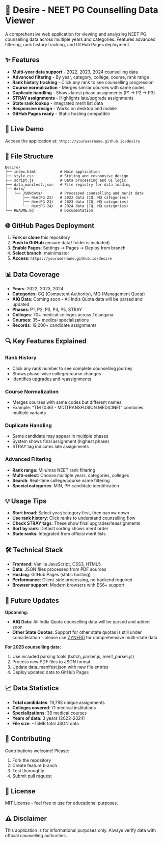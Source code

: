 # 🎯 Desire - NEET PG Counselling Data Viewer

A comprehensive web application for viewing and analyzing NEET PG counselling data across multiple years and categories. Features advanced filtering, rank history tracking, and GitHub Pages deployment.

## ✨ Features

- **Multi-year data support** - 2022, 2023, 2024 counselling data
- **Advanced filtering** - By year, category, college, course, rank range
- **Rank history tracking** - Click any rank to see counselling progression
- **Course normalization** - Merges similar courses with same codes
- **Duplicate handling** - Shows latest phase assignments (P1 → P2 → P3)
- **STRAY assignments** - Highlights late/upgrade assignments
- **State rank lookup** - Integrated merit list data
- **Responsive design** - Works on desktop and mobile
- **GitHub Pages ready** - Static hosting compatible

## 🚀 Live Demo

Access the application at: `https://yourusername.github.io/desire`

## 📁 File Structure

```
Desire/
├── index.html           # Main application
├── style.css            # Styling and responsive design
├── script.js            # Data processing and UI logic
├── data_manifest.json   # File registry for data loading
├── data/
│   └── JSONdata/        # Processed counselling and merit data
│       ├── NeetPG 22/   # 2022 data (CQ, MQ categories)
│       ├── NeetPG 23/   # 2023 data (CQ, MQ categories)
│       └── NeetPG 24/   # 2024 data (CQ, MQ categories)
└── README.md            # Documentation
```

## 🌐 GitHub Pages Deployment

1. **Fork or clone** this repository
2. **Push to GitHub** (ensure data/ folder is included)
3. **Enable Pages**: Settings → Pages → Deploy from branch
4. **Select branch**: main/master
5. **Access**: `https://yourusername.github.io/desire`

## 📊 Data Coverage

- **Years**: 2022, 2023, 2024
- **Categories**: CQ (Competent Authority), MQ (Management Quota)
- **AIQ Data**: Coming soon - All India Quota data will be parsed and updated
- **Phases**: P1, P2, P3, P4, P5, STRAY
- **Colleges**: 70+ medical colleges across Telangana
- **Courses**: 35+ medical specializations
- **Records**: 19,000+ candidate assignments

## 🔍 Key Features Explained

### Rank History
- Click any rank number to see complete counselling journey
- Shows phase-wise college/course changes
- Identifies upgrades and reassignments

### Course Normalization
- Merges courses with same codes but different names
- Example: "TM (036) - MD(TRANSFUSION MEDICINE)" combines multiple variants

### Duplicate Handling
- Same candidate may appear in multiple phases
- System shows final assignment (highest phase)
- STRAY tag indicates late assignments

### Advanced Filtering
- **Rank range**: Min/max NEET rank filtering
- **Multi-select**: Choose multiple years, categories, colleges
- **Search**: Real-time college/course name filtering
- **Special categories**: MIN, PH candidate identification

## 💡 Usage Tips

- **Start broad**: Select year/category first, then narrow down
- **Use rank history**: Click ranks to understand counselling flow
- **Check STRAY tags**: These show final upgrades/reassignments
- **Sort by rank**: Default sorting shows merit order
- **State ranks**: Integrated from official merit lists

## 🛠️ Technical Stack

- **Frontend**: Vanilla JavaScript, CSS3, HTML5
- **Data**: JSON files processed from PDF sources
- **Hosting**: GitHub Pages (static hosting)
- **Performance**: Client-side processing, no backend required
- **Browser support**: Modern browsers with ES6+ support

## 🔄 Future Updates

**Upcoming:**
- **AIQ Data**: All India Quota counselling data will be parsed and added soon
- **Other State Quotas**: Support for other state quotas is still under consideration - please use [ZYNERD](https://zynerd.com) for comprehensive multi-state data

**For 2025 counselling data:**
1. Use included parsing tools (batch_parser.js, merit_parser.js)
2. Process new PDF files to JSON format
3. Update data_manifest.json with new file entries
4. Deploy updated data to GitHub Pages

## 📈 Data Statistics

- **Total candidates**: 19,793 unique assignments
- **Colleges covered**: 71 medical institutions
- **Specializations**: 39 medical courses
- **Years of data**: 3 years (2022-2024)
- **File size**: ~15MB total JSON data

## 🤝 Contributing

Contributions welcome! Please:
1. Fork the repository
2. Create feature branch
3. Test thoroughly
4. Submit pull request

## 📄 License

MIT License - feel free to use for educational purposes.

## ⚠️ Disclaimer

This application is for informational purposes only. Always verify data with official counselling authorities.